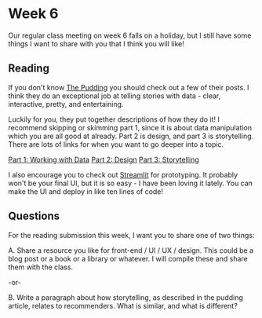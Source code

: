 # Week 6

Our regular class meeting on week 6 falls on a holiday, but I still have some things I want to share with you that I think you will like!

## Reading

If you don't know [The Pudding](https://pudding.cool/) you should check out a few of their posts.  I think they do an exceptional job at telling stories with data - clear, interactive, pretty, and entertaining.

Luckily for you, they put together descriptions of how they do it!  I recommend skipping or skimming part 1, since it is about data manipulation which you are all good at already.  Part 2 is design, and part 3 is storytelling.  There are lots of links for when you want to go deeper into a topic.

[Part 1: Working with Data](https://pudding.cool/process/how-to-make-dope-shit-part-1/)
[Part 2: Design](https://pudding.cool/process/how-to-make-dope-shit-part-2/)
[Part 3: Storytelling](https://pudding.cool/process/how-to-make-dope-shit-part-3/)

I also encourage you to check out [Streamlit](https://www.streamlit.io/) for prototyping.  It probably won't be your final UI, but it is so easy - I have been loving it lately.  You can make the UI and deploy in like ten lines of code!

## Questions

For the reading submission this week, I want you to share one of two things:

A. Share a resource you like for front-end / UI / UX / design.  This could be a blog post or a book or a library or whatever.  I will compile these and share them with the class.

-or-

B. Write a paragraph about how storytelling, as described in the pudding article, relates to recommenders.  What is similar, and what is different?